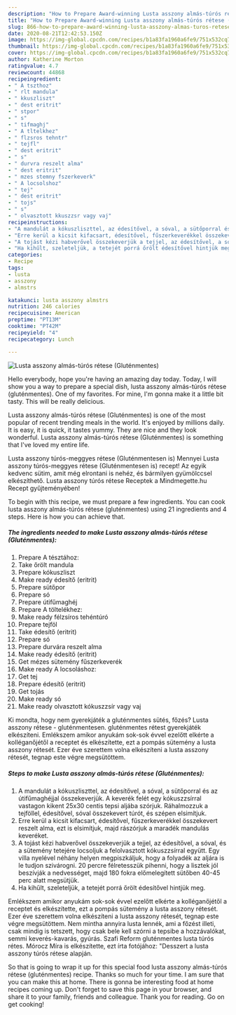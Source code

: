 ```yaml
---
description: "How to Prepare Award-winning Lusta asszony almás-túrós rétese (Gluténmentes)"
title: "How to Prepare Award-winning Lusta asszony almás-túrós rétese (Gluténmentes)"
slug: 866-how-to-prepare-award-winning-lusta-asszony-almas-turos-retese-glutenmentes
date: 2020-08-21T12:42:53.150Z
image: https://img-global.cpcdn.com/recipes/b1a83fa1960a6fe9/751x532cq70/lusta-asszony-almas-turos-retese-glutenmentes-recept-foto.jpg
thumbnail: https://img-global.cpcdn.com/recipes/b1a83fa1960a6fe9/751x532cq70/lusta-asszony-almas-turos-retese-glutenmentes-recept-foto.jpg
cover: https://img-global.cpcdn.com/recipes/b1a83fa1960a6fe9/751x532cq70/lusta-asszony-almas-turos-retese-glutenmentes-recept-foto.jpg
author: Katherine Morton
ratingvalue: 4.7
reviewcount: 44868
recipeingredient:
- " A tszthoz"
- " rlt mandula"
- " kkuszliszt"
- " dest eritrit"
- " stpor"
- " s"
- " tifmaghj"
- " A tltelkhez"
- " flzsros tehntr"
- " tejfl"
- " dest eritrit"
- " s"
- " durvra reszelt alma"
- " dest eritrit"
- " mzes stemny fszerkeverk"
- " A locsolshoz"
- " tej"
- " dest eritrit"
- " tojs"
- " s"
- " olvasztott kkuszzsr vagy vaj"
recipeinstructions:
- "A mandulát a kókuszliszttel, az édesítővel, a sóval, a sütőporral és az útifűmaghéjjal összekeverjük. A keverék felét egy kókuszzsírral vastagon kikent 25x30 centis tepsi aljába szórjuk. Ráhalmozzuk a tejföllel, édesítővel, sóval összekevert túrót, és szépen elsimítjuk."
- "Erre kerül a kicsit kifacsart, édesítővel, fűszerkeverékkel összekevert reszelt alma, ezt is elsimítjuk, majd rászórjuk a maradék mandulás keveréket."
- "A tojást kézi habverővel összekeverjük a tejjel, az édesítővel, a sóval, és a sütemény tetejére locsoljuk a felolvasztott kókuszzsírral együtt. Egy villa nyelével néhány helyen megpiszkáljuk, hogy a folyadék az aljára is le tudjon szivárogni. 20 percre félretesszük pihenni, hogy a lisztek jól beszívják a nedvességet, majd 180 fokra előmelegített sütőben 40-45 perc alatt megsütjük."
- "Ha kihűlt, szeleteljük, a tetejét porrá őrölt édesítővel hintjük meg."
categories:
- Recipe
tags:
- lusta
- asszony
- almstrs

katakunci: lusta asszony almstrs 
nutrition: 246 calories
recipecuisine: American
preptime: "PT13M"
cooktime: "PT42M"
recipeyield: "4"
recipecategory: Lunch

---
```



![Lusta asszony almás-túrós rétese (Gluténmentes)](https://img-global.cpcdn.com/recipes/b1a83fa1960a6fe9/751x532cq70/lusta-asszony-almas-turos-retese-glutenmentes-recept-foto.jpg)

Hello everybody, hope you're having an amazing day today. Today, I will show you a way to prepare a special dish, lusta asszony almás-túrós rétese (gluténmentes). One of my favorites. For mine, I'm gonna make it a little bit tasty. This will be really delicious.

Lusta asszony almás-túrós rétese (Gluténmentes) is one of the most popular of recent trending meals in the world. It's enjoyed by millions daily. It is easy, it is quick, it tastes yummy. They are nice and they look wonderful. Lusta asszony almás-túrós rétese (Gluténmentes) is something that I've loved my entire life.

Lusta asszony túrós-meggyes rétese (Gluténmentesen is) Mennyei Lusta asszony túrós-meggyes rétese (Gluténmentesen is) recept! Az egyik kedvenc sütim, amit még elrontani is nehéz, és bármilyen gyümölccsel elkészíthető. Lusta asszony túrós rétese Receptek a Mindmegette.hu Recept gyűjteményében!


To begin with this recipe, we must prepare a few ingredients. You can cook lusta asszony almás-túrós rétese (gluténmentes) using 21 ingredients and 4 steps. Here is how you can achieve that.

<!--inarticleads1-->

##### The ingredients needed to make Lusta asszony almás-túrós rétese (Gluténmentes):

1. Prepare  A tésztához:
1. Take  őrölt mandula
1. Prepare  kókuszliszt
1. Make ready  édesítő (eritrit)
1. Prepare  sütőpor
1. Prepare  só
1. Prepare  útifűmaghéj
1. Prepare  A töltelékhez:
1. Make ready  félzsíros tehéntúró
1. Prepare  tejföl
1. Take  édesítő (eritrit)
1. Prepare  só
1. Prepare  durvára reszelt alma
1. Make ready  édesítő (eritrit)
1. Get  mézes sütemény fűszerkeverék
1. Make ready  A locsoláshoz:
1. Get  tej
1. Prepare  édesítő (eritrit)
1. Get  tojás
1. Make ready  só
1. Make ready  olvasztott kókuszzsír vagy vaj


Ki mondta, hogy nem gyerekjáték a gluténmentes sütés, főzés? Lusta asszony rétese - gluténmentesen. gluténmentes rétest gyerekjáték elkészíteni. Emlékszem amikor anyukám sok-sok évvel ezelőtt elkérte a kolléganőjétől a receptet és elkészítette, ezt a pompás sütemény a lusta asszony rétesét. Ezer éve szerettem volna elkészíteni a lusta asszony rétesét, tegnap este végre megsütöttem. 

<!--inarticleads2-->

##### Steps to make Lusta asszony almás-túrós rétese (Gluténmentes):

1. A mandulát a kókuszliszttel, az édesítővel, a sóval, a sütőporral és az útifűmaghéjjal összekeverjük. A keverék felét egy kókuszzsírral vastagon kikent 25x30 centis tepsi aljába szórjuk. Ráhalmozzuk a tejföllel, édesítővel, sóval összekevert túrót, és szépen elsimítjuk.
1. Erre kerül a kicsit kifacsart, édesítővel, fűszerkeverékkel összekevert reszelt alma, ezt is elsimítjuk, majd rászórjuk a maradék mandulás keveréket.
1. A tojást kézi habverővel összekeverjük a tejjel, az édesítővel, a sóval, és a sütemény tetejére locsoljuk a felolvasztott kókuszzsírral együtt. Egy villa nyelével néhány helyen megpiszkáljuk, hogy a folyadék az aljára is le tudjon szivárogni. 20 percre félretesszük pihenni, hogy a lisztek jól beszívják a nedvességet, majd 180 fokra előmelegített sütőben 40-45 perc alatt megsütjük.
1. Ha kihűlt, szeleteljük, a tetejét porrá őrölt édesítővel hintjük meg.


Emlékszem amikor anyukám sok-sok évvel ezelőtt elkérte a kolléganőjétől a receptet és elkészítette, ezt a pompás sütemény a lusta asszony rétesét. Ezer éve szerettem volna elkészíteni a lusta asszony rétesét, tegnap este végre megsütöttem. Nem mintha annyira lusta lennék, ami a főzést illeti, csak mindig is tetszett, hogy csak bele kell szórni a tepsibe a hozzávalókat, semmi keverés-kavarás, gyúrás. Szafi Reform gluténmentes lusta túrós rétes. Mórocz Míra is elkészítette, ezt írta fotójához: &#34;Desszert a lusta asszony túrós rétese alapján. 

So that is going to wrap it up for this special food lusta asszony almás-túrós rétese (gluténmentes) recipe. Thanks so much for your time. I am sure that you can make this at home. There is gonna be interesting food at home recipes coming up. Don't forget to save this page in your browser, and share it to your family, friends and colleague. Thank you for reading. Go on get cooking!
